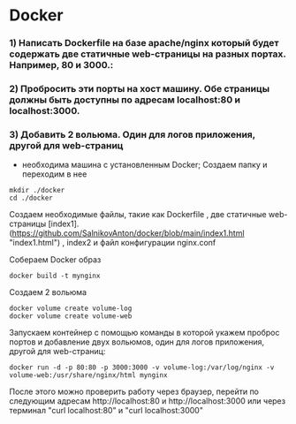 # Docker
### 1) Написать Dockerfile на базе apache/nginx который будет содержать две статичные web-страницы на разных портах. Например, 80 и 3000.:
### 2) Пробросить эти порты на хост машину. Обе страницы должны быть доступны по адресам localhost:80 и localhost:3000.
### 3) Добавить 2 вольюма. Один для логов приложения, другой для web-страниц


* необходима машина с установленным Docker;
Создаем папку и переходим в нее   
```
mkdir ./docker
cd ./docker

```
Создаем необходимые файлы, такие как Dockerfile , две статичные web-страницы [index1].(https://github.com/SalnikovAnton/docker/blob/main/index1.html "index1.html") , index2 и файл конфигурации nginx.conf
   
Собераем Docker образ
```
docker build -t mynginx
```
Создаем 2 вольюма
```
docker volume create volume-log
docker volume create volume-web
```
Запускаем контейнер с помощью команды в которой укажем проброс портов и добавление двух вольюмов, один для логов приложения, другой для web-страниц:
```
docker run -d -p 80:80 -p 3000:3000 -v volume-log:/var/log/nginx -v volume-web:/usr/share/nginx/html mynginx
```
После этого можно проверить работу через браузер, перейти по следующим адресам http://localhost:80 и http://localhost:3000 или через терминал "curl localhost:80" и "curl localhost:3000"
